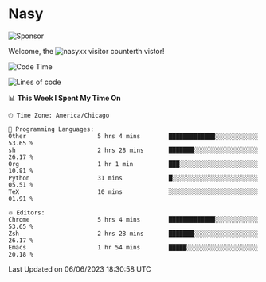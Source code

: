 # Nasy

<!--
<p align="center">
<img height="200" src="https://github-readme-stats.vercel.app/api?username=nasyxx&count_private=true&show_icons=true&theme=dracula&include_all_commits=true"/>
<img height="200" src="https://github-readme-stats.vercel.app/api/top-langs/?username=nasyxx&theme=dracula&hide=html,jupyter+notebook&count_private=true&show_icons=true"/>
</p>

  
----------------
-->

![Sponsor](https://img.shields.io/static/v1.svg?label=Sponsor&message=%E2%9D%A4&logo=GitHub&style=flat&color=pink)
 
Welcome, the ![nasyxx visitor counter](https://count.getloli.com/get/@nasyxx?theme=rule34)th vistor!
 
<!--START_SECTION:waka-->
![Code Time](http://img.shields.io/badge/Code%20Time-3%2C555%20hrs%2058%20mins-blue)

![Lines of code](https://img.shields.io/badge/From%20Hello%20World%20I%27ve%20Written-6.3%20million%20lines%20of%20code-blue)

📊 **This Week I Spent My Time On** 

```text
🕑︎ Time Zone: America/Chicago

💬 Programming Languages: 
Other                    5 hrs 4 mins        █████████████░░░░░░░░░░░░   53.65 % 
sh                       2 hrs 28 mins       ███████░░░░░░░░░░░░░░░░░░   26.17 % 
Org                      1 hr 1 min          ███░░░░░░░░░░░░░░░░░░░░░░   10.81 % 
Python                   31 mins             █░░░░░░░░░░░░░░░░░░░░░░░░   05.51 % 
TeX                      10 mins             ░░░░░░░░░░░░░░░░░░░░░░░░░   01.91 % 

🔥 Editors: 
Chrome                   5 hrs 4 mins        █████████████░░░░░░░░░░░░   53.65 % 
Zsh                      2 hrs 28 mins       ███████░░░░░░░░░░░░░░░░░░   26.17 % 
Emacs                    1 hr 54 mins        █████░░░░░░░░░░░░░░░░░░░░   20.18 % 
```


 Last Updated on 06/06/2023 18:30:58 UTC
<!--END_SECTION:waka-->

<!-- ![visitors](https://visitor-badge.laobi.icu/badge?page_id=nasyxx.nasyxx) -->
